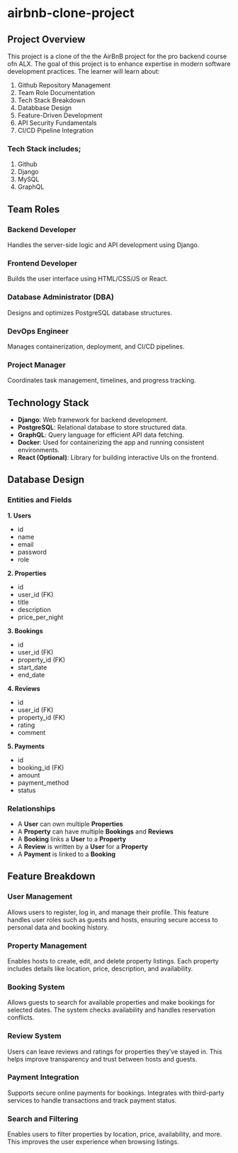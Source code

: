 # airbnb-clone-project

## Project Overview
This project is a clone of the the AirBnB project for the pro backend course ofn ALX. The goal of this project is to enhance expertise in modern software development practices. The learner will learn about:
1. Github Repository Management
2. Team Role Documentation
3. Tech Stack Breakdown
4. Databbase Design
5. Feature-Driven Development
6. API Security Fundamentals
7. CI/CD Pipeline Integration

### Tech Stack includes;
1. Github
2. Django
3. MySQL
4. GraphQL

## Team Roles

### Backend Developer
Handles the server-side logic and API development using Django.

### Frontend Developer
Builds the user interface using HTML/CSS/JS or React.

### Database Administrator (DBA)
Designs and optimizes PostgreSQL database structures.

### DevOps Engineer
Manages containerization, deployment, and CI/CD pipelines.

### Project Manager
Coordinates task management, timelines, and progress tracking.

## Technology Stack

- **Django**: Web framework for backend development.
- **PostgreSQL**: Relational database to store structured data.
- **GraphQL**: Query language for efficient API data fetching.
- **Docker**: Used for containerizing the app and running consistent environments.
- **React (Optional)**: Library for building interactive UIs on the frontend.

## Database Design

### Entities and Fields

**1. Users**
- id
- name
- email
- password
- role

**2. Properties**
- id
- user_id (FK)
- title
- description
- price_per_night

**3. Bookings**
- id
- user_id (FK)
- property_id (FK)
- start_date
- end_date

**4. Reviews**
- id
- user_id (FK)
- property_id (FK)
- rating
- comment

**5. Payments**
- id
- booking_id (FK)
- amount
- payment_method
- status

### Relationships
- A **User** can own multiple **Properties**
- A **Property** can have multiple **Bookings** and **Reviews**
- A **Booking** links a **User** to a **Property**
- A **Review** is written by a **User** for a **Property**
- A **Payment** is linked to a **Booking**

## Feature Breakdown

### User Management
Allows users to register, log in, and manage their profile. This feature handles user roles such as guests and hosts, ensuring secure access to personal data and booking history.

### Property Management
Enables hosts to create, edit, and delete property listings. Each property includes details like location, price, description, and availability.

### Booking System
Allows guests to search for available properties and make bookings for selected dates. The system checks availability and handles reservation conflicts.

### Review System
Users can leave reviews and ratings for properties they’ve stayed in. This helps improve transparency and trust between hosts and guests.

### Payment Integration
Supports secure online payments for bookings. Integrates with third-party services to handle transactions and track payment status.

### Search and Filtering
Enables users to filter properties by location, price, availability, and more. This improves the user experience when browsing listings.
